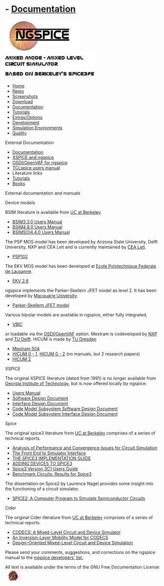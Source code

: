 # - [Documentation](./Docs.Html)

![NGSPICE](./images/nglogo.jpg) ![Mixed mode - mixed level circuit simulator - based on Berkeley's Spice3f5](./images/ngtext2.jpg) [](https://sourceforge.net/projects/ngspice)

- [Home](./index.html)
- [News](./news.html)
- [Screenshots](./screens.html)
- [Download](./download.html)
- [Documentation](./docs.html)
- [Tutorials](./tutorials.html)
- [Extras/Options](./extras.html)
- [Development](./devel.html)
- [Simulation Environments](./resources.html)
- [Quality](./quality.html)

External Documentation

- [Documentation](./docs.html)
- [XSPICE and ngspice](./xspice.html)
- [OSDI/OpenVAF for ngspice](./osdi.html)
- [TCLspice users manual](./tclusers.html)
- Literature links
- [Tutorials](./tutorials.html)
- [Books](./books.html)

External documentation and manuals

Device models

BSIM literature is available from [UC at Berkeley](http://bsim.berkeley.edu/).

- [BSIM3.3.0 Users Manual](./external-documents/models/bsim330_manual.pdf)
- [BSIM4.8.0 Users Manual](./external-documents/models/BSIM480_Manual.pdf)
- [BSIMSOI4.4.0 Users Manual](./external-documents/models/BSIMSOIv4.4_UsersManual.pdf)

The PSP MOS model has been developed by Arizona State University, Delft University, NXP and CEA Leti and is currently maintained by [CEA Leti](https://www.cea.fr/cea-tech/leti/pspsupport/Pages/Welcome.aspx).

- [PSP102](http://www.nxp.com/wcm_documents/models/mos-models/model-psp/psp102p3_summary.pdf)

The EKV MOS model has been developed at [Ecole Polytechnique Federale de Lausanne](http://ekv.epfl.ch/page-44146-en.html).

- [EKV 2.6](./external-documents/models/ekv_v262.pdf)

ngspice implements the Parker-Skellern JFET model as level 2. It has been developed by [Macquarie University](http://www.mq.edu.au/research).

- [Parker-Skellern JFET model](./external-documents/models/psfet.pdf)

Various bipolar models are available in ngspice, either fully integrated,

- [VBIC](http://www.designers-guide.org/VBIC/references.html)

or loadable via the [OSDI/OpenVAF](./osdi.html) option. Mextram is codeveloped by [NXP](http://www.nxp.com/models/bipolar-models/mextram.html) and [TU Delft](http://mextram.ewi.tudelft.nl/page_Introduction.php). HICUM is made by [TU Dresden](http://www.iee.et.tu-dresden.de/iee/eb/hic_new/hic_intro.html)

- [Mextram 504](http://www.nxp.com/wcm_documents/models/bipolar-models/mextram/mextramdefinition.pdf)
- [HICUM 0 - 1](http://www.iee.et.tu-dresden.de/iee/eb/forsch/Hicum_PD/Hicum_Doc/01580865.pdf), [HICUM 0 - 2](http://www.iee.et.tu-dresden.de/iee/eb/forsch/Hicum_PD/Hicum_Doc/01580866.pdf) (no manuals, but 2 research papers)
- [HICUM 2](http://www.iee.et.tu-dresden.de/iee/eb/forsch/Models/hicman.pdf)

XSPICE

The original XSPICE literature (dated from 1991) is no longer available from [Georgia Institute of Technology](http://users.ece.gatech.edu/~mrichard/Xspice/), but is now offered locally by ngspice:

- [Users Manual](xspice/Xspice_Users_Manual.pdf)
- [Software Design Document](xspice/XSpice_SoftwareDesignDoc_Sep92.pdf)
- [Interface Design Document](xspice/XSpice_InterfaceDesignDoc_Sep92.pdf)
- [Code Model Subsystem Software Design Document](xspice/XSpice_CodeModelSubsysSoftwareDesign.pdf)
- [Code Model Subsystem Interface Design Document](xspice/XSpice_CodeModelSubsysInterfaceDesign.pdf)

Spice

The original spice3 literature from [UC at Berkeley](http://www.eecs.berkeley.edu/Pubs/TechRpts/1989/) comprises of a series of technical reports.

- [Analysis of Performance and Convergence Issues for Circuit Simulation](http://www.eecs.berkeley.edu/Pubs/TechRpts/1989/ERL-89-42.pdf)
- [The Front End to Simulator Interface](http://www.eecs.berkeley.edu/Pubs/TechRpts/1989/ERL-89-43.pdf)
- [THE SPICE3 IMPLEMENTATION GUIDE](http://www.eecs.berkeley.edu/Pubs/TechRpts/1989/ERL-89-44.pdf)
- [ADDING DEVICES TO SPICE3](http://www.eecs.berkeley.edu/Pubs/TechRpts/1989/ERL-89-45.pdf)
- [Spice3 Version 3C1 Users Guide](http://www.eecs.berkeley.edu/Pubs/TechRpts/1989/ERL-89-46.pdf)
- [Benchmark Circuits: Results for Spice3](http://www.eecs.berkeley.edu/Pubs/TechRpts/1989/ERL-89-47.pdf)

The dissertation on Spice2 by Laurence Nagel provides some insight into the functioning of a circuit simulator.

- [SPICE2: A Computer Program to Simulate Semiconductor Circuits](http://www.eecs.berkeley.edu/Pubs/TechRpts/1975/9602.html)

Cider

The original Cider literature from [UC at Berkeley](http://www.eecs.berkeley.edu/IPRO/Software/Description/cider1b1.html) comprises of a series of technical reports.

- [CODECS: A Mixed-Level Circuit and Device Simulator](http://www.eecs.berkeley.edu/Pubs/TechRpts/1988/1118.html)
- [An Inversion-Layer Mobility Model for CODECS](http://www.eecs.berkeley.edu/Pubs/TechRpts/1990/1611.html)
- [Design-Oriented Mixed-Level Circuit and Device Simulation](http://www.eecs.berkeley.edu/Pubs/TechRpts/1993/2382.html)

Please send your comments, suggestions, and corrections on the ngspice manual to the [ngspice developers' list.](https://sourceforge.net/mailarchive/forum.php?forum_name=ngspice-devel)

[](http://sourceforge.net) All text is available under the terms of the GNU Free Documentation License ![](./images/spice.jpg)
